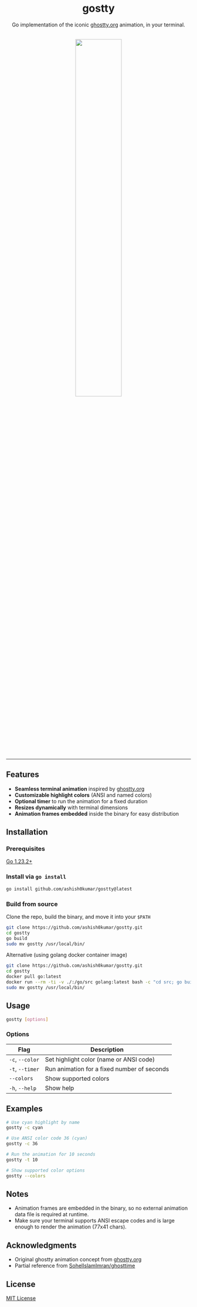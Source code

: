 <h1 align="center">gostty</h1>

<p align="center">
Go implementation of the iconic <a href="https://ghostty.org">ghostty.org</a> animation, in your terminal.
</p>

<br>

<div align="center">
<img src="assets/animation.gif" width="50%">
</div>

---

## Features

- **Seamless terminal animation** inspired by [ghostty.org](https://ghostty.org)
- **Customizable highlight colors** (ANSI and named colors)
- **Optional timer** to run the animation for a fixed duration
- **Resizes dynamically** with terminal dimensions
- **Animation frames embedded** inside the binary for easy distribution

## Installation

### Prerequisites

[Go 1.23.2+](https://golang.org/doc/install)

### Install via `go install`

```bash
go install github.com/ashish0kumar/gostty@latest
```

### Build from source

Clone the repo, build the binary, and move it into your `$PATH`

```bash
git clone https://github.com/ashish0kumar/gostty.git
cd gostty
go build
sudo mv gostty /usr/local/bin/
```

Alternative (using golang docker container image)

```bash
git clone https://github.com/ashish0kumar/gostty.git
cd gostty
docker pull go:latest
docker run --rm -ti -v ./:/go/src golang:latest bash -c "cd src; go build -buildvcs=false"
sudo mv gostty /usr/local/bin/
```

## Usage

```bash
gostty [options]
```

### Options

| Flag               | Description                                         |
|--------------------|-----------------------------------------------------|
| `-c`, `--color`    | Set highlight color (name or ANSI code)             |
| `-t`, `--timer`    | Run animation for a fixed number of seconds         |
| `--colors`         | Show supported colors                               |
| `-h`, `--help`     | Show help                                           |

## Examples

```bash
# Use cyan highlight by name
gostty -c cyan

# Use ANSI color code 36 (cyan)
gostty -c 36

# Run the animation for 10 seconds
gostty -t 10

# Show supported color options
gostty --colors
```

## Notes

- Animation frames are embedded in the binary, so no external animation data file is required at runtime.
- Make sure your terminal supports ANSI escape codes and is large enough to render the animation (77x41 chars).

## Acknowledgments

- Original ghostty animation concept from [ghostty.org](https://ghostty.org)
- Partial reference from [SohelIslamImran/ghosttime](https://github.com/SohelIslamImran/ghosttime)

## License

[MIT License](LICENSE)

